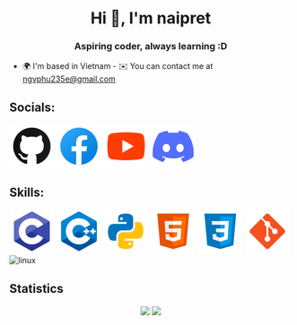 <h1 align="center">Hi 👋, I'm naipret</h1>
<h3 align="center">Aspiring coder, always learning :D</h3>

- 🌍 I'm based in Vietnam - ✉️ You can contact me at [ngvphu235e@gmail.com](mailto:ngvphu235e@gmail.com)

<h2 align="left">Socials:</h2>
<p align="left">
  <a href="https://github.com/naipret" target="_blank" rel="noreferrer" style="text-decoration: none; display: inline-block">
    <img align="center" src="https://raw.githubusercontent.com/naipret/naipret/master/src/icon/github.svg" alt="github" />
  </a>
  <a href="https://facebook.com/naipret" target="_blank" rel="noreferrer" style="text-decoration: none; display: inline-block">
    <img align="center" src="https://raw.githubusercontent.com/naipret/naipret/master/src/icon/facebook.svg" alt="facebook" />
  </a>
  <a href="https://youtube.com/@naipret" target="_blank" rel="noreferrer" style="text-decoration: none; display: inline-block">
    <img align="center" src="https://raw.githubusercontent.com/naipret/naipret/master/src/icon/youtube.svg" alt="youtube" />
  </a>
  <a href="https://discord.com/invite/ABmNTDpMeJ" target="_blank" rel="noreferrer" style="text-decoration: none; display: inline-block">
    <img align="center" src="https://raw.githubusercontent.com/naipret/naipret/master/src/icon/discord.svg" alt="discord" />
  </a>
</p>

<h2 align="left">Skills:</h2>
<p align="left">
  <a href="https://github.com/naipret?tab=repositories&language=c" target="_blank" rel="noreferrer" style="text-decoration: none; display: inline-block">
    <img src="https://raw.githubusercontent.com/naipret/naipret/master/src/icon/c.svg" alt="c" />
  </a>
  <a href="https://github.com/naipret?tab=repositories&language=c%2B%2B" target="_blank" rel="noreferrer" style="text-decoration: none; display: inline-block">
    <img src="https://raw.githubusercontent.com/naipret/naipret/master/src/icon/cpp.svg" alt="cpp" />
  </a>
  <a href="https://github.com/naipret?tab=repositories&language=python" target="_blank" rel="noreferrer" style="text-decoration: none; display: inline-block">
    <img src="https://raw.githubusercontent.com/naipret/naipret/master/src/icon/python.svg" alt="python" />
  </a>
  <a href="https://github.com/naipret?tab=repositories&language=html" target="_blank" rel="noreferrer" style="text-decoration: none; display: inline-block">
    <img src="https://raw.githubusercontent.com/naipret/naipret/master/src/icon/html.svg" alt="html" />
  </a>
  <a href="https://github.com/naipret?tab=repositories&language=css" target="_blank" rel="noreferrer" style="text-decoration: none; display: inline-block">
    <img src="https://raw.githubusercontent.com/naipret/naipret/master/src/icon/css.svg" alt="css" />
  </a>
  <a href="https://github.com/naipret?tab=repositories" target="_blank" rel="noreferrer" style="text-decoration: none; display: inline-block">
    <img src="https://raw.githubusercontent.com/naipret/naipret/master/src/icon/git.svg" alt="git" />
  </a>
  <a href="https://github.com/torvalds/linux" target="_blank" rel="noreferrer" style="text-decoration: none; display: inline-block">
    <img src="https://raw.githubusercontent.com/naipret/naipret/master/src/icon/linux.svg" alt="linux" />
  </a>
</p>

<h2>Statistics</h2>
<p align="center">
  <a href="https://github.com/anuraghazra/github-readme-stats?tab=readme-ov-file#github-stats-card" target="_blank" rel="noreferrer" style="text-decoration: none; display: inline-block">
    <img height="200" align="center" src="https://github-readme-stats.vercel.app/api?username=naipret&show_icons=true&hide_border=true&theme=transparent" />
  </a>
  <a href="https://github.com/anuraghazra/github-readme-stats?tab=readme-ov-file#top-languages-card" target="_blank" rel="noreferrer" style="text-decoration: none; display: inline-block">
    <img height="200" align="center" src="https://github-readme-stats.vercel.app/api/top-langs/?username=naipret&langs_count=8&layout=compact&hide_border=true&theme=transparent" />
  </a>
</p>
